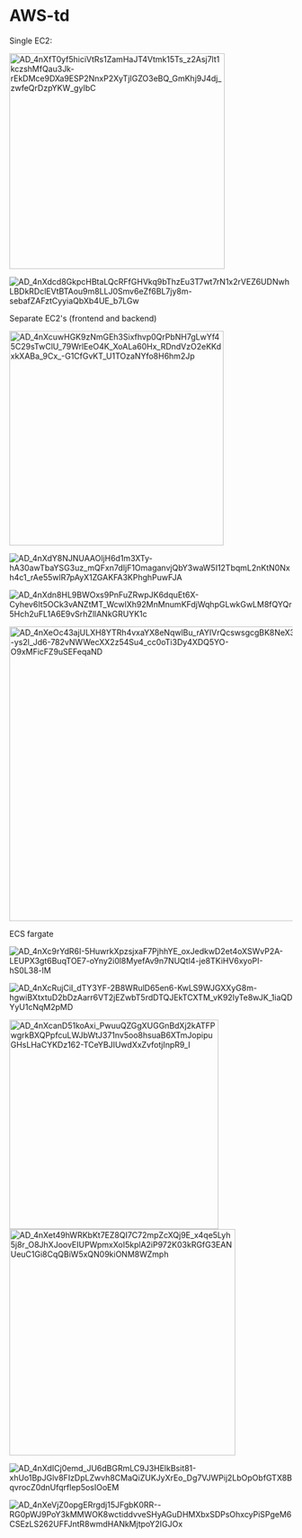 # AWS-td

Single EC2:

<img width="383" alt="AD_4nXfT0yf5hiciVtRs1ZamHaJT4Vtmk15Ts_z2Asj7lt1kczshMfQau3Jk-rEkDMce9DXa9ESP2NnxP2XyTjIGZO3eBQ_GmKhj9J4dj_zwfeQrDzpYKW_gyIbC" src="https://github.com/user-attachments/assets/f153db97-2bab-4c61-8bd8-a76cfabec8e4" />

![AD_4nXdcd8GkpcHBtaLQcRFfGHVkq9bThzEu3T7wt7rN1x2rVEZ6UDNwhLBDkRDclEVtBTAou9m8LLJ0Smv6eZf6BL7jy8m-sebafZAFztCyyiaQbXb4UE_b7LGw](https://github.com/user-attachments/assets/e6c77a74-82a6-4fce-a322-e542ecc0044b)

Separate EC2's (frontend and backend)

<img width="381" alt="AD_4nXcuwHGK9zNmGEh3Sixfhvp0QrPbNH7gLwYf45C29sTwClU_79WrlEeO4K_XoALa60Hx_RDndVzO2eKKdxkXABa_9Cx_-G1CfGvKT_U1TOzaNYfo8H6hm2Jp" src="https://github.com/user-attachments/assets/2f6f275c-49c2-4aec-b345-a4d570b23a48" />

![AD_4nXdY8NJNUAAOljH6d1m3XTy-hA30awTbaYSG3uz_mQFxn7dIjF1OmaganvjQbY3waW5I12TbqmL2nKtN0Nxh4c1_rAe55wlR7pAyX1ZGAKFA3KPhghPuwFJA](https://github.com/user-attachments/assets/f29830bc-ff93-40d2-9aec-1bc8d5cfe15d)

![AD_4nXdn8HL9BWOxs9PnFuZRwpJK6dquEt6X-Cyhev6It5OCk3vANZtMT_WcwlXh92MnMnumKFdjWqhpGLwkGwLM8fQYQr5Hch2uFL1A6E9vSrhZllANkGRUYK1c](https://github.com/user-attachments/assets/48751718-b1b9-4279-b4ab-ebd1d9c9c8a8)

<img width="523" alt="AD_4nXeOc43ajULXH8YTRh4vxaYX8eNqwlBu_rAYIVrQcswsgcgBK8NeX3x-ys2l_Jd6-782vNWWecXX2z54Su4_cc0oTi3Dy4XDQ5YO-O9xMFicFZ9uSEFeqaND" src="https://github.com/user-attachments/assets/80045aa5-3f89-4e48-b27c-ff300d197136" />


ECS fargate

![AD_4nXc9rYdR6I-5HuwrkXpzsjxaF7PjhhYE_oxJedkwD2et4oXSWvP2A-LEUPX3gt6BuqTOE7-oYny2i0l8MyefAv9n7NUQtl4-je8TKiHV6xyoPI-hS0L38-lM](https://github.com/user-attachments/assets/2edb9152-18fd-4e7b-8127-1f4edeab4c60)

![AD_4nXcRujCiI_dTY3YF-2B8WRulD65en6-KwLS9WJGXXyG8m-hgwiBXtxtuD2bDzAarr6VT2jEZwbT5rdDTQJEkTCXTM_vK92IyTe8wJK_1iaQDYyU1cNqM2pMD](https://github.com/user-attachments/assets/d646053f-8261-4bf5-8bc2-a9a39fcaf696)

<img width="372" alt="AD_4nXcanD51koAxi_PwuuQZGgXUGGnBdXj2kATFPwgrkBXQPpfcuLWJbWtJ371nv5oo8hsuaB6XTmJopipuGHsLHaCYKDz162-TCeYBJIUwdXxZvfotjInpR9_I" src="https://github.com/user-attachments/assets/94654a68-e168-403c-8f98-09229d190ecf" />

<img width="402" alt="AD_4nXet49hWRKbKt7EZ8QI7C72mpZcXQj9E_x4qe5Lyh5j8r_O8JhXJoovEIUPWpmxXoI5kplA2iP972K03kRGfG3EANUeuC1Gi8CqQBiW5xQN09kiONM8WZmph" src="https://github.com/user-attachments/assets/aaf65dcb-96da-4b10-aa15-273cf08e866d" />

![AD_4nXdICj0emd_JU6dBGRmLC9J3HElkBsit81-xhUo1BpJGlv8FIzDpLZwvh8CMaQiZUKJyXrEo_Dg7VJWPij2LbOpObfGTX8BqvrocZ0dnUfqrflep5osIOoEM](https://github.com/user-attachments/assets/f9c7b1bb-3ae9-4466-b398-f6c4ebfef0f6)

![AD_4nXeVjZ0opgERrgdj15JFgbK0RR--RG0pWJ9PoY3kMMWOK8wctiddvveSHyAGuDHMXbxSDPsOhxcyPiSPgeM6CSEzLS262UFFJntR8wmdHANkMjtpoY2IGJOx](https://github.com/user-attachments/assets/eb513bbd-9e92-4794-863d-f5b1d4b35d67)

